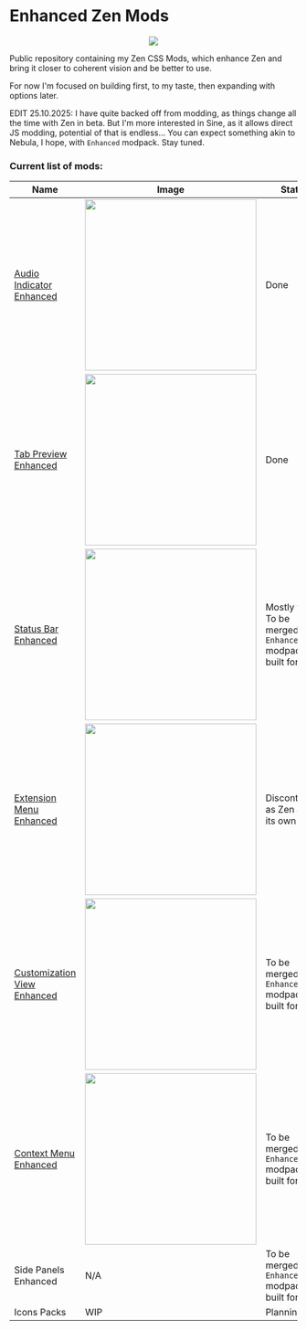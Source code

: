 # Enhanced Zen Mods

<p align="center">
  <img src="https://github.com/Kaedriz/ZenMods/blob/main/assets/Logo.png?raw=true" />
</p>

Public repository containing my Zen CSS Mods, which enhance Zen and bring it closer to coherent vision and be better to use.

For now I'm focused on building first, to my taste, then expanding with options later.

EDIT 25.10.2025: I have quite backed off from modding, as things change all the time with Zen in beta. But I'm more interested in Sine, as it allows direct JS modding, potential of that is endless... You can expect something akin to Nebula, I hope, with `Enhanced` modpack. Stay tuned.

### Current list of mods:

| Name                                                                                                  | Image                                                                                                                             | Status                                                                |
| ----------------------------------------------------------------------------------------------------- | --------------------------------------------------------------------------------------------------------------------------------- | --------------------------------------------------------------------- |
| [Audio Indicator Enhanced](https://github.com/Kaedriz/ZenMods/tree/main/AudioIndicatorEnhanced)       | <img src="https://raw.githubusercontent.com/Kaedriz/ZenMods/refs/heads/main/AudioIndicatorEnhanced/image.png" width="300px" />    | Done                                                                  |
| [Tab Preview Enhanced](https://github.com/Kaedriz/ZenMods/tree/main/TabPreviewEnhanced)               | <img src="https://raw.githubusercontent.com/Kaedriz/ZenMods/refs/heads/main/TabPreviewEnhanced/image.png" width="300px" />        | Done                                                                  |
| [Status Bar Enhanced](https://github.com/Kaedriz/ZenMods/tree/main/StatusBarEnhanced)                 | <img src="https://raw.githubusercontent.com/Kaedriz/ZenMods/refs/heads/main/StatusBarEnhanced/image.png" width="300px" />         | Mostly works <br> To be merged into `Enhanced` modpack built for Sine |
| [Extension Menu Enhanced](https://github.com/Kaedriz/ZenMods/tree/main/ExtensionMenuEnhanced)         | <img src="https://raw.githubusercontent.com/Kaedriz/ZenMods/refs/heads/main/ExtensionMenuEnhanced/image.png" width="300px" />     | Discontinued, as Zen added its own menu                               |
| [Customization View Enhanced](https://github.com/Kaedriz/ZenMods/tree/main/CustomizationViewEnhanced) | <img src="https://raw.githubusercontent.com/Kaedriz/ZenMods/refs/heads/main/CustomizationViewEnhanced/image.png" width="300px" /> | To be merged into `Enhanced` modpack built for Sine                   |
| [Context Menu Enhanced](https://github.com/Kaedriz/ZenMods/tree/main/ContextMenuOverhaul)             | <img src="https://raw.githubusercontent.com/Kaedriz/ZenMods/refs/heads/main/ContextMenuEnhanced/image.png" width="300px" />       | To be merged into `Enhanced` modpack built for Sine                   |
| Side Panels Enhanced                                                                                  | N/A                                                                                                                               | To be merged into `Enhanced` modpack built for Sine                   |
| Icons Packs                                                                                           | WIP                                                                                                                               | Planning                                                              |

